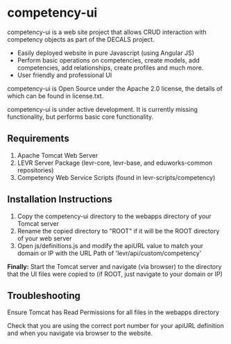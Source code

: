 competency-ui
=============

competency-ui is a web site project that allows CRUD interaction with competency objects as part of the DECALS project.

* Easily deployed website in pure Javascript (using Angular JS)
* Perform basic operations on competencies, create models, add competencies, add relationships, create profiles and much more.
* User friendly and professional UI

competency-ui is Open Source under the Apache 2.0 license, the details of which can be found in license.txt.

competency-ui is under active development. It is currently missing functionality, but performs basic core functionality.

Requirements
------------
1. Apache Tomcat Web Server
2. LEVR Server Package (levr-core, levr-base, and eduworks-common repositories)
3. Competency Web Service Scripts (found in levr-scripts/competency)

Installation Instructions
-------------------------
1. Copy the competency-ui directory to the webapps directory of your Tomcat
server
2. Rename the copied directory to "ROOT" if it will be the ROOT directory of
your web server
3. Open js/definitions.js and modify the apiURL value to match your domain or
IP with the URL Path of 'levr/api/custom/competency'

**Finally:** Start the Tomcat server and navigate (via browser) to the 
directory that the UI files were copied to (if ROOT, just navigate to your
domain or IP)

Troubleshooting
---------------
Ensure Tomcat has Read Permissions for all files in the webapps directory

Check that you are using the correct port number for your apiURL definition
and when you navigate via browser to the website.
